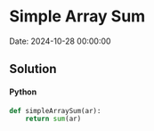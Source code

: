 # Simple Array Sum

Date: 2024-10-28 00:00:00

## Solution

#### Python
```python
def simpleArraySum(ar):
    return sum(ar)
 ```